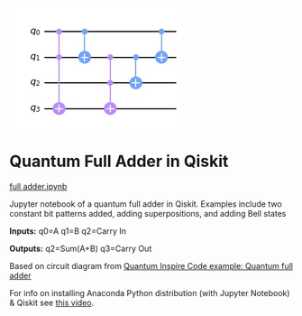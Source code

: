 ![Quantum Full Adder Circuit](fa.jpg)
# Quantum Full Adder in Qiskit

[full adder.ipynb](full%20adder.ipynb)

Jupyter notebook of a quantum full adder in Qiskit.  Examples include two constant bit patterns added, adding superpositions, and adding Bell states

**Inputs:**  q0=A q1=B q2=Carry In

**Outputs:** q2=Sum(A+B) q3=Carry Out

Based on circuit diagram from [Quantum Inspire Code example: Quantum full adder](https://www.quantum-inspire.com/kbase/full-adder/)

For info on installing Anaconda Python distribution (with Jupyter Notebook) & Qiskit see [this video](https://youtu.be/M4EkW4VwhcI).
